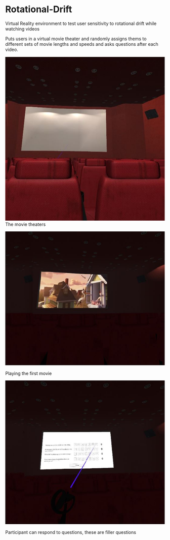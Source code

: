 # Rotational-Drift
Virtual Reality environment to test user sensitivity to rotational drift while watching videos

Puts users in a virtual movie theater and randomly assigns thems to different sets of movie lengths and speeds 
and asks questions after each video.


![alt text](screenshots/Capture.JPG "Movie Theater")
The movie theaters

![alt text](screenshots/Capture2.JPG "playing movie" )

Playing the first movie

![alt text](screenshots/Capture3.JPG "question screen" )

Participant can respond to questions, these are filler questions
